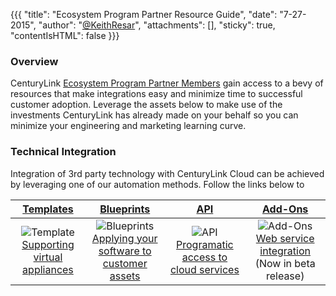 {{{
  "title": "Ecosystem Program Partner Resource Guide",
  "date": "7-27-2015",
  "author": "<a href='https://twitter.com/KeithResar'>@KeithResar</a>",
  "attachments": [],
  "sticky": true,
  "contentIsHTML": false
}}}

### Overview

CenturyLink [Ecosystem Program Partner Members](centurylink-cloud-ecosystem-program-guide.md) gain access to a bevy of resources that make integrations easy and minimize time to successful customer adoption.  Leverage the assets below to make use of the investments CenturyLink has already made on your behalf so you can minimize your engineering and marketing learning curve.

### Technical Integration

Integration of 3rd party technology with CenturyLink Cloud can be achieved by leveraging one of our automation methods.  Follow the links below to


| [Templates](ecosystem-program-resources-templates.md)  | [Blueprints](ecosystem-program-resources-blueprints.md) | [API](ecosystem-program-resources-api.md) | [Add-Ons](ecosystem-program-resources-addons.md) |
|:-:	|:-:	| :-: | :-: |
| ![Template](../../../images/kb-icon--blueprints.svg) [Supporting virtual appliances](ecosystem-program-resources-templates.md) | ![Blueprints](../../../images/kb-icon--paper.svg) [Applying your software to customer assets](ecosystem-program-resources-blueprints.md)| ![API](../../../images/kb-icon--api.svg) [Programatic access to cloud services](ecosystem-program-resources-api.md) | ![Add-Ons](../../../images/kb-icon--partners.svg) [Web service integration](ecosystem-program-resources-addons.md) (Now in beta release) |
